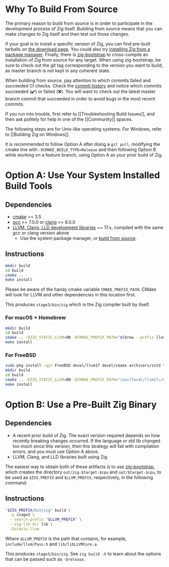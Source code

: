 # Why To Build From Source

The primary reason to build from source is in order to participate in the development process of Zig itself. Building from source means that you can make changes to Zig itself and then test out those changes.

If your goal is to install a specific version of Zig, you can find pre-built tarballs on [the download page](https://ziglang.org/download/). You could also try [installing Zig from a package manager](https://github.com/ziglang/zig/wiki/Install-Zig-from-a-Package-Manager). Finally, there is [zig-bootstrap](https://github.com/ziglang/zig-bootstrap) to cross-compile an installation of Zig from source for any target. When using zig-bootstrap, be sure to check out the git tag corresponding to the version you want to build, as master branch is not kept in any coherent state.

When building from source, pay attention to which commits failed and succeeded CI checks. Check the [commit history](https://github.com/ziglang/zig/commits/master) and notice which commits succeeded (:heavy_check_mark:) or failed (:x:). You will want to check out the latest master branch commit that succeeded in order to avoid bugs in the most recent commits.

If you run into trouble, first refer to [[Troubleshooting Build Issues]], and then ask politely for help in one of the [[Community]] spaces.

The following steps are for Unix-like operating systems. For Windows, refer to [[Building Zig on Windows]].

It is recommended to follow Option A after doing a `git pull`, modifying the cmake line with `-DCMAKE_BUILD_TYPE=Release` and then following Option B while working on a feature branch, using Option A as your prior build of Zig.

# Option A: Use Your System Installed Build Tools

## Dependencies

 * [cmake](https://cmake.org/files/) >= 3.5
 * [gcc](https://gcc.gnu.org/releases.html) >= 7.0.0 or [clang](https://releases.llvm.org/download.html) >= 6.0.0
 * [LLVM, Clang, LLD development libraries](https://releases.llvm.org/download.html) == 17.x, compiled with the same gcc or clang version above
   - Use the system package manager, or [build from source](https://github.com/ziglang/zig/wiki/How-to-build-LLVM,-libclang,-and-liblld-from-source#posix).

## Instructions

```sh
mkdir build
cd build
cmake ..
make install
```

Please be aware of the handy cmake variable `CMAKE_PREFIX_PATH`. CMake will look for LLVM and other dependencies in this location first.

This produces `stage3/bin/zig` which is the Zig compiler built by itself.

### For macOS + Homebrew
```sh
mkdir build
cd build
cmake .. -DZIG_STATIC_LLVM=ON -DCMAKE_PREFIX_PATH="$(brew --prefix llvm@17);$(brew --prefix zstd)"
make install
```

### For FreeBSD

```sh
sudo pkg install -qyr FreeBSD devel/llvm17 devel/cmake archivers/zstd textproc/libxml2 archivers/lzma
mkdir build
cd build
cmake .. -DZIG_STATIC_LLVM=ON -DCMAKE_PREFIX_PATH="/usr/local/llvm17;/usr/local"
make install
```

# Option B: Use a Pre-Built Zig Binary

## Dependencies

 * A recent prior build of Zig. The exact version required depends on how recently breaking changes occurred. If the language or std lib changed too much since this version, then this strategy will fail with compilation errors, and you must use Option A above.
 * LLVM, Clang, and LLD libraries built using Zig.

The easiest way to obtain both of these artifacts is to use [zig-bootstrap](https://github.com/ziglang/zig-bootstrap), which creates the directory `out/zig-$target-$cpu` and `out/$target-$cpu`, to be used as `$ZIG_PREFIX` and `$LLVM_PREFIX`, respectively, in the following command:

## Instructions

```sh
"$ZIG_PREFIX/bin/zig" build \
  -p stage3 \
  --search-prefix "$LLVM_PREFIX" \
  --zig-lib-dir lib \
  -Dstatic-llvm
```

Where `$LLVM_PREFIX` is the path that contains, for example, `include/llvm/Pass.h` and `lib/libLLVMCore.a`.

This produces `stage3/bin/zig`. See `zig build -h` to learn about the options that can be passed such as `-Drelease`.
